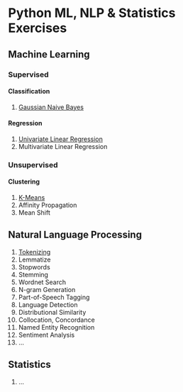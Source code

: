 # Python ML, NLP & Statistics Exercises

## Machine Learning

### Supervised

#### Classification

1. [Gaussian Naive Bayes](machine-learning/supervised/classification/naive_bayes.ipynb)

#### Regression

1. [Univariate Linear Regression](machine-learning/supervised/regression/linear_regression.ipynb)
2. Multivariate Linear Regression

### Unsupervised

#### Clustering

1. [K-Means](machine-learning/unsupervised/clustering/kmeans.ipynb)
2. Affinity Propagation
3. Mean Shift

## Natural Language Processing

1. [Tokenizing](natural-language-processing/tokenizing.ipynb)
2. Lemmatize
3. Stopwords
4. Stemming
5. Wordnet Search
6. N-gram Generation
7. Part-of-Speech Tagging
8. Language Detection
9. Distributional Similarity
10. Collocation, Concordance
11. Named Entity Recognition
12. Sentiment Analysis
13. ...

## Statistics

1. ...
